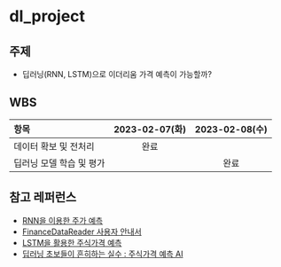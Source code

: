 # dl_project
## 주제
- 딥러닝(RNN, LSTM)으로 이더리움 가격 예측이 가능할까?

## WBS
|항목|2023-02-07(화)|2023-02-08(수)|
|:-|:-:|:-:|
|데이터 확보 및 전처리|완료||
|딥러닝 모델 학습 및 평가||완료|

## 참고 레퍼런스
- [RNN을 이용한 주가 예측](https://wikidocs.net/173005)
- [FinanceDataReader 사용자 안내서](https://financedata.github.io/posts/finance-data-reader-users-guide.html)
- [LSTM을 활용한 주식가격 예측](https://dschloe.github.io/python/python_edu/07_deeplearning/deep_learning_lstm/#4-%EC%8B%9C%EA%B3%84%EC%97%B4-%EB%8D%B0%EC%9D%B4%ED%84%B0%EC%9D%98-%EB%8D%B0%EC%9D%B4%ED%84%B0%EC%85%8B-%EB%B6%84%EB%A6%AC)
- [딥러닝 초보들이 흔히하는 실수 : 주식가격 예측 AI](https://codingapple.com/unit/deep-learning-stock-price-ai/)